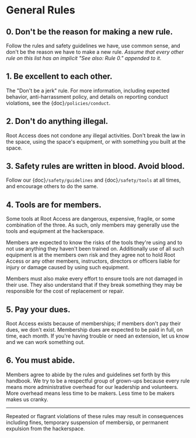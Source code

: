 General Rules
=============

## 0. Don't be the reason for making a new rule.

Follow the rules and safety guidelines we have, use common sense, and don't be the reason we have to make a new rule. _Assume that every other rule on this list has an implicit "See also: Rule 0." appended to it._

## 1. Be excellent to each other.

The "Don't be a jerk" rule. For more information, including expected behavior, anti-harrassment policy, and details on reporting conduct violations, see the {doc}`/policies/conduct`.

## 2. Don't do anything illegal.

Root Access does not condone any illegal activities. Don't break the law in the space, using the space's equipment, or with something you built at the space.

## 3. Safety rules are written in blood. Avoid blood.

Follow our {doc}`/safety/guidelines` and {doc}`/safety/tools` at all times, and encourage others to do the same.

## 4. Tools are for members.

Some tools at Root Access are dangerous, expensive, fragile, or some combination of the three. As such, only members may generally use the tools and equipment at the hackerspace.

Members are expected to know the risks of the tools they're using and to not use anything they haven't been trained on. Additionally use of all such equipment is at the members own risk and they agree not to hold Root Access or any other members, instructors, directors or officers liable for injury or damage caused by using such equipment.

Members must also make every effort to ensure tools are not damaged in their use. They also understand that if they break something they may be responsible for the cost of replacement or repair.

## 5. Pay your dues.

Root Access exists because of memberships; if members don't pay their dues, we don't exist. Membership dues are expected to be paid in full, on time, each month. If you're having trouble or need an extension, let us know and we can work something out.

## 6. You must abide.

Members agree to abide by the rules and guidelines set forth by this handbook. We try to be a respectful group of grown-ups because every rule means more administrative overhead for our leadership and volunteers. More overhead means less time to be makers. Less time to be makers makes us cranky.

---

Repeated or flagrant violations of these rules may result in consequences including fines, temporary suspension of membersip, or permanent expulsion from the hackerspace.

